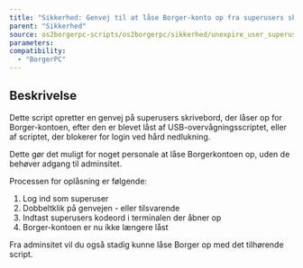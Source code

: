 ```yaml
---
title: "Sikkerhed: Genvej til at låse Borger-konto op fra superusers skrivebord"
parent: "Sikkerhed"
source: os2borgerpc-scripts/os2borgerpc/sikkerhed/unexpire_user_superuser_shortcut.sh
parameters:
compatibility:
  - "BorgerPC"
---
```


## Beskrivelse
Dette script opretter en genvej på superusers skrivebord, der låser op for Borger-kontoen, efter den er blevet låst af USB-overvågningsscriptet, eller af scriptet, der blokerer for login ved hård nedlukning.

Dette gør det muligt for noget personale at låse Borgerkontoen op, uden de behøver adgang til adminsitet.

Processen for oplåsning er følgende:
1. Log ind som superuser
2. Dobbeltklik på genvejen - eller tilsvarende
3. Indtast superusers kodeord i terminalen der åbner op
4. Borger-kontoen er nu ikke længere låst

Fra adminsitet vil du også stadig kunne låse Borger op med det tilhørende script.